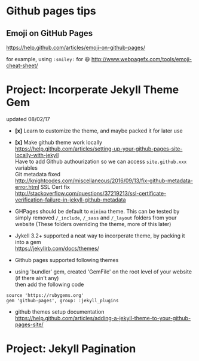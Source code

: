 # Github pages tips
## Emoji on GitHub Pages
https://help.github.com/articles/emoji-on-github-pages/

for example, using `:smiley:` for :smiley:
http://www.webpagefx.com/tools/emoji-cheat-sheet/

# Project: Incorperate Jekyll Theme Gem
updated 08/02/17

- **[x]** Learn to customize the theme, and maybe packed it for later use
- **[x]** Make github theme work locally  
https://help.github.com/articles/setting-up-your-github-pages-site-locally-with-jekyll  
Have to add Github authourization so we can access `site.github.xxx` variables  
Git metadata fixed  
http://knightcodes.com/miscellaneous/2016/09/13/fix-github-metadata-error.html
SSL Cert fix
http://stackoverflow.com/questions/37219213/ssl-certificate-verification-failure-in-jekyll-github-metadata

- GHPages should be default to `minima` theme. This can be tested by simply removed `/_include`, `/_sass` and `/_layout` folders from your website (These folders overriding the theme, more of this later)
- Jykell 3.2+ supported a neat way to incorperate theme, by packing it into a gem  
https://jekyllrb.com/docs/themes/
- Github pages supported following themes
- using 'bundler' gem, created 'GemFile' on the root level of your website (if there ain't any)  
then add the following code

```
source 'https://rubygems.org'
gem 'github-pages', group: :jekyll_plugins
```
- github themes setup documentation  
https://help.github.com/articles/adding-a-jekyll-theme-to-your-github-pages-site/

# Project: Jekyll Pagination 
